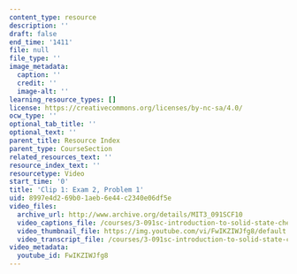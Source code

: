 ```yaml
---
content_type: resource
description: ''
draft: false
end_time: '1411'
file: null
file_type: ''
image_metadata:
  caption: ''
  credit: ''
  image-alt: ''
learning_resource_types: []
license: https://creativecommons.org/licenses/by-nc-sa/4.0/
ocw_type: ''
optional_tab_title: ''
optional_text: ''
parent_title: Resource Index
parent_type: CourseSection
related_resources_text: ''
resource_index_text: ''
resourcetype: Video
start_time: '0'
title: 'Clip 1: Exam 2, Problem 1'
uid: 8997e4d2-69b0-1aeb-6e44-c2340e06df5e
video_files:
  archive_url: http://www.archive.org/details/MIT3_091SCF10
  video_captions_file: /courses/3-091sc-introduction-to-solid-state-chemistry-fall-2010/c11ace0fe972577e9cd3bd6aae1278ce_FwIKZIWJfg8.vtt
  video_thumbnail_file: https://img.youtube.com/vi/FwIKZIWJfg8/default.jpg
  video_transcript_file: /courses/3-091sc-introduction-to-solid-state-chemistry-fall-2010/5d6ab62aacbb61110d660497defb8959_FwIKZIWJfg8.pdf
video_metadata:
  youtube_id: FwIKZIWJfg8
---
```

